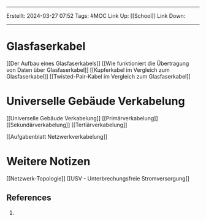 
--- 
Erstellt: 2024-03-27    07:52 
Tags: #MOC 
Link Up: [[School]]
Link Down:

--- 
# Glasfaserkabel
[[Der Aufbau eines Glasfaserkabels]]
[[Wie funktioniert die Übertragung von Daten über Glasfaserkabel]]
[[Kupferkabel im Vergleich zum Glasfaserkabel]]
[[Twisted-Pair-Kabel im Vergleich zum Glasfaserkabel]]

# Universelle Gebäude Verkabelung
[[Universelle Gebäude Verkabelung]]
[[Primärverkabelung]]
[[Sekundärverkabelung]]
[[Tertiärverkabelung]]

[[Aufgabenblatt Netzwerkverkabelung]]

# Weitere Notizen
[[Netzwerk-Topologie]]
[[USV - Unterbrechungsfreie Stromversorgung]]
## References
1. 
